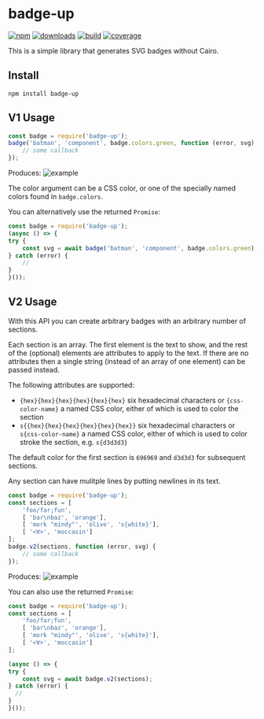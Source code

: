# badge-up

[![npm](https://img.shields.io/npm/v/badge-up.svg?maxAge=2592000)](https://www.npmjs.com/package/badge-up)
[![downloads](https://img.shields.io/npm/dt/badge-up.svg?maxAge=2592000)](https://www.npmjs.com/package/badge-up)
[![build](https://cd.screwdriver.cd/pipelines/62/badge?maxAge=2592000)](https://cd.screwdriver.cd/pipelines/62)
[![coverage](https://coveralls.io/repos/github/yahoo/badge-up/badge.svg)](https://coveralls.io/github/yahoo/badge-up)

This is a simple library that generates SVG badges without Cairo.


## Install

`npm install badge-up`


## V1 Usage

```js
const badge = require('badge-up');
badge('batman', 'component', badge.colors.green, function (error, svg) {
    // some callback
});
```

Produces: ![example](https://cdn.rawgit.com/yahoo/badge-up/master/test/testData/good.svg)

The color argument can be a CSS color, or one of the specially named colors
found in `badge.colors`.

You can alternatively use the returned `Promise`:

```js
const badge = require('badge-up');
(async () => {
try {
    const svg = await badge('batman', 'component', badge.colors.green);
} catch (error) {
    //
}
}());
```

## V2 Usage

With this API you can create arbitrary badges with an arbitrary number of sections.

Each section is an array. The first element is the text to show, and the rest
of the (optional) elements are attributes to apply to the text. If there are no
attributes then a single string (instead of an array of one element) can be
passed instead.

The following attributes are supported:

* `{hex}{hex}{hex}{hex}{hex}{hex}` six hexadecimal characters or `{css-color-name}` a named CSS color,
    either of which is used to color the section
* `s{{hex}{hex}{hex}{hex}{hex}{hex}}` six hexadecimal characters or `s{css-color-name}` a named CSS color,
    either of which is used to color stroke the section, e.g. `s{d3d3d3}`

The default color for the first section is `696969` and `d3d3d3` for subsequent sections.

Any section can have mulitple lines by putting newlines in its text.

```js
const badge = require('badge-up');
const sections = [
    'foo/far;fun',
    [ 'bar\nbaz', 'orange'],
    [ 'mork "mindy"', 'olive', 's{white}'],
    [ '<∀>', 'moccasin']
];
badge.v2(sections, function (error, svg) {
    // some callback
});
```

Produces: ![example](https://cdn.rawgit.com/yahoo/badge-up/master/test/testData/v2-example.svg)

You can also use the returned `Promise`:

```js
const badge = require('badge-up');
const sections = [
    'foo/far;fun',
    [ 'bar\nbaz', 'orange'],
    [ 'mork "mindy"', 'olive', 's{white}'],
    [ '<∀>', 'moccasin']
];

(async () => {
try {
    const svg = await badge.v2(sections);
} catch (error) {
  //
}
}());
```
